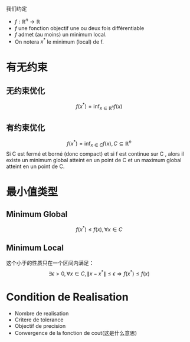 我们约定
- $f: \mathbb{R}^{n}\longrightarrow \mathbb{R}$
- $f$ une fonction objectif une ou deux fois différentiable
- $f$ admet (au moins) un minimum local.
- On notera $x^{*}$ le minimum (local) de f.
# 有无约束
## 无约束优化

$$
f(x^{*}) = \inf_{x\in \mathbb{R}^{n}} f(x)
$$
## 有约束优化
$$
f(x^{*}) = \inf_{x\in C} f(x), C \subseteq \mathbb{R}^{n}
$$
Si C est fermé et borné (donc compact) et si f est continue sur C , alors il existe un minimum global atteint en un point de C et un maximum global atteint en un point de C.

# 最小值类型
## Minimum Global
$$
f(x^{*}) \le f(x), \forall x \in C
$$
## Minimum Local
这个小于的性质只在一个区间内满足：
$$
\exists \epsilon > 0,\forall x \in C,\| x - x^{*} \|\le \epsilon \Rightarrow f(x^{*}) \le f(x)
$$
# Condition de Realisation
- Nombre de realisation
- Critere de tolerance
- Objectif de precision
- Convergence de la fonction de cout(这是什么意思)
